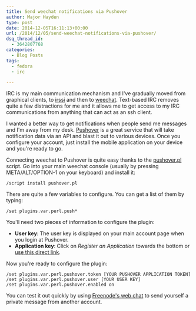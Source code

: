 ```yaml
---
title: Send weechat notifications via Pushover
author: Major Hayden
type: post
date: 2014-12-05T16:11:13+00:00
url: /2014/12/05/send-weechat-notifications-via-pushover/
dsq_thread_id:
  - 3642807768
categories:
  - Blog Posts
tags:
  - fedora
  - irc

---
```

IRC is my main communication mechanism and I've gradually moved from graphical clients, to [irssi][1] and then to [weechat][2]. Text-based IRC removes quite a few distractions for me and it allows me to get access to my IRC communications from anything that can act as an ssh client.

I wanted a better way to get notifications when people send me messages and I'm away from my desk. [Pushover][3] is a great service that will take notification data via an API and blast it out to various devices. Once you configure your account, just install the mobile application on your device and you're ready to go.

Connecting weechat to Pushover is quite easy thanks to the [pushover.pl][4] script. Go into your main weechat console (usually by pressing META/ALT/OPTION-1 on your keyboard) and install it:

```
/script install pushover.pl
```


There are quite a few variables to configure. You can get a list of them by typing:

```
/set plugins.var.perl.push*
```


You'll need two pieces of information to configure the plugin:

  * **User key**: The user key is displayed on your main account page when you login at Pushover.
  * **Application key**: Click on _Register an Application_ towards the bottom or [use this direct link][5].

Now you're ready to configure the plugin:

```
/set plugins.var.perl.pushover.token [YOUR PUSHOVER APPLICATION TOKEN]
/set plugins.var.perl.pushover.user [YOUR USER KEY]
/set plugins.var.perl.pushover.enabled on
```


You can test it out quickly by using [Freenode's web chat][6] to send yourself a private message from another account.

 [1]: http://irssi.org/
 [2]: https://weechat.org/
 [3]: https://pushover.net/
 [4]: http://weechat.org/scripts/source/pushover.pl.html/
 [5]: https://pushover.net/apps/build
 [6]: https://webchat.freenode.net/
